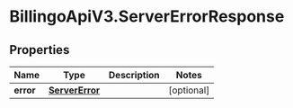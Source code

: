 # BillingoApiV3.ServerErrorResponse

## Properties
Name | Type | Description | Notes
------------ | ------------- | ------------- | -------------
**error** | [**ServerError**](ServerError.md) |  | [optional] 

